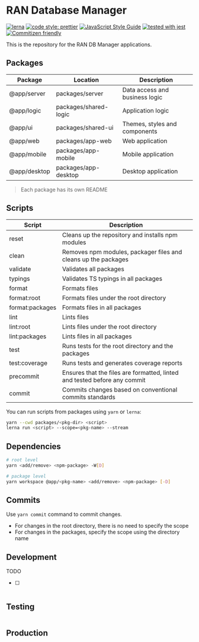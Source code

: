 # RAN Database Manager

[![lerna](https://img.shields.io/badge/maintained%20with-lerna-cc00ff.svg)](https://lerna.js.org/)
[![code style: prettier](https://img.shields.io/badge/code_style-prettier-ff69b4.svg?style=flat-square)](https://github.com/prettier/prettier)
[![JavaScript Style Guide](https://img.shields.io/badge/code_style-standard-brightgreen.svg)](https://standardjs.com)
[![tested with jest](https://img.shields.io/badge/tested_with-jest-99424f.svg)](https://github.com/facebook/jest)
[![Commitizen friendly](https://img.shields.io/badge/commitizen-friendly-brightgreen.svg)](http://commitizen.github.io/cz-cli/)

This is the repository for the RAN DB Manager applications.

## Packages

| Package      | Location              | Description                    |
| ------------ | --------------------- | ------------------------------ |
| @app/server  | packages/server       | Data access and business logic |
| @app/logic   | packages/shared-logic | Application logic              |
| @app/ui      | packages/shared-ui    | Themes, styles and components  |
| @app/web     | packages/app-web      | Web application                |
| @app/mobile  | packages/app-mobile   | Mobile application             |
| @app/desktop | packages/app-desktop  | Desktop application            |

> Each package has its own README

## Scripts

| Script          | Description                                                               |
| --------------- | ------------------------------------------------------------------------- |
| reset           | Cleans up the repository and installs npm modules                         |
| clean           | Removes npm modules, packager files and cleans up the packages            |
| validate        | Validates all packages                                                    |
| typings         | Validates TS typings in all packages                                      |
| format          | Formats files                                                             |
| format:root     | Formats files under the root directory                                    |
| format:packages | Formats files in all packages                                             |
| lint            | Lints files                                                               |
| lint:root       | Lints files under the root directory                                      |
| lint:packages   | Lints files in all packages                                               |
| test            | Runs tests for the root directory and the packages                        |
| test:coverage   | Runs tests and generates coverage reports                                 |
| precommit       | Ensures that the files are formatted, linted and tested before any commit |
| commit          | Commits changes based on conventional commits standards                   |

You can run scripts from packages using `yarn` or `lerna`:

```sh
yarn --cwd packages/<pkg-dir> <script>
lerna run <script> --scope=<pkg-name> --stream
```

## Dependencies

```sh
# root level
yarn <add/remove> <npm-package> -W[D]

# package level
yarn workspace @app/<pkg-name> <add/remove> <npm-package> [-D]
```

## Commits

Use `yarn commit` command to commit changes.

- For changes in the root directory, there is no need to specify the scope
- For changes in the packages, specify the scope using the directory name

## Development

TODO

- [ ]

```sh

```

## Testing

```sh

```

## Production
